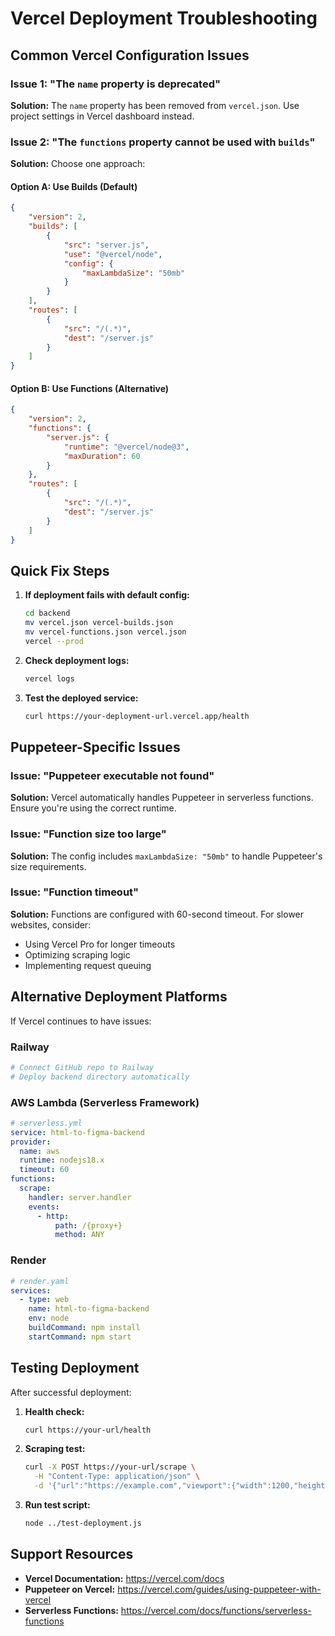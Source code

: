 # Vercel Deployment Troubleshooting

## Common Vercel Configuration Issues

### Issue 1: "The `name` property is deprecated"
**Solution:** The `name` property has been removed from `vercel.json`. Use project settings in Vercel dashboard instead.

### Issue 2: "The `functions` property cannot be used with `builds`"
**Solution:** Choose one approach:

#### Option A: Use Builds (Default)
```json
{
    "version": 2,
    "builds": [
        {
            "src": "server.js",
            "use": "@vercel/node",
            "config": {
                "maxLambdaSize": "50mb"
            }
        }
    ],
    "routes": [
        {
            "src": "/(.*)",
            "dest": "/server.js"
        }
    ]
}
```

#### Option B: Use Functions (Alternative)
```json
{
    "version": 2,
    "functions": {
        "server.js": {
            "runtime": "@vercel/node@3",
            "maxDuration": 60
        }
    },
    "routes": [
        {
            "src": "/(.*)",
            "dest": "/server.js"
        }
    ]
}
```

## Quick Fix Steps

1. **If deployment fails with default config:**
   ```bash
   cd backend
   mv vercel.json vercel-builds.json
   mv vercel-functions.json vercel.json
   vercel --prod
   ```

2. **Check deployment logs:**
   ```bash
   vercel logs
   ```

3. **Test the deployed service:**
   ```bash
   curl https://your-deployment-url.vercel.app/health
   ```

## Puppeteer-Specific Issues

### Issue: "Puppeteer executable not found"
**Solution:** Vercel automatically handles Puppeteer in serverless functions. Ensure you're using the correct runtime.

### Issue: "Function size too large"
**Solution:** The config includes `maxLambdaSize: "50mb"` to handle Puppeteer's size requirements.

### Issue: "Function timeout"
**Solution:** Functions are configured with 60-second timeout. For slower websites, consider:
- Using Vercel Pro for longer timeouts
- Optimizing scraping logic
- Implementing request queuing

## Alternative Deployment Platforms

If Vercel continues to have issues:

### Railway
```bash
# Connect GitHub repo to Railway
# Deploy backend directory automatically
```

### AWS Lambda (Serverless Framework)
```yaml
# serverless.yml
service: html-to-figma-backend
provider:
  name: aws
  runtime: nodejs18.x
  timeout: 60
functions:
  scrape:
    handler: server.handler
    events:
      - http:
          path: /{proxy+}
          method: ANY
```

### Render
```yaml
# render.yaml
services:
  - type: web
    name: html-to-figma-backend
    env: node
    buildCommand: npm install
    startCommand: npm start
```

## Testing Deployment

After successful deployment:

1. **Health check:**
   ```bash
   curl https://your-url/health
   ```

2. **Scraping test:**
   ```bash
   curl -X POST https://your-url/scrape \
     -H "Content-Type: application/json" \
     -d '{"url":"https://example.com","viewport":{"width":1200,"height":800}}'
   ```

3. **Run test script:**
   ```bash
   node ../test-deployment.js
   ```

## Support Resources

- **Vercel Documentation:** https://vercel.com/docs
- **Puppeteer on Vercel:** https://vercel.com/guides/using-puppeteer-with-vercel
- **Serverless Functions:** https://vercel.com/docs/functions/serverless-functions
